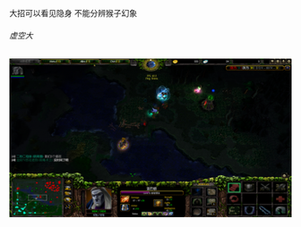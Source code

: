 大招可以看见隐身 不能分辨猴子幻象

###### 虚空大

<img src="./img/虚空大.png" alt="虚空大" style="zoom: 50%;" align="left" />